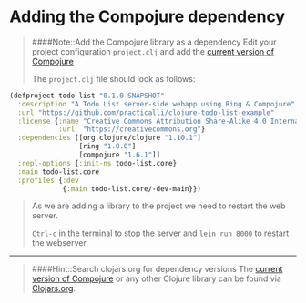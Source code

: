 # Adding the Compojure dependency

> ####Note::Add the Compojure library as a dependency
> Edit your project configuration `project.clj` and add the [current version of Compojure](https://clojars.org/compojure)
>
> The `project.clj` file should look as follows:
>
```clojure
(defproject todo-list "0.1.0-SNAPSHOT"
  :description "A Todo List server-side webapp using Ring & Compojure"
  :url "https://github.com/practicalli/clojure-todo-list-example"
  :license {:name "Creative Commons Attribution Share-Alike 4.0 International"
            :url  "https://creativecommons.org"}
  :dependencies [[org.clojure/clojure "1.10.1"]
                 [ring "1.8.0"]
                 [compojure "1.6.1"]]
  :repl-options {:init-ns todo-list.core}
  :main todo-list.core
  :profiles {:dev
             {:main todo-list.core/-dev-main}})
```
>
> As we are adding a library to the project we need to restart the web server.
>
>  `Ctrl-c` in the terminal to stop the server and `lein run 8000` to restart the webserver

---

> ####Hint::Search clojars.org for dependency versions
> The [current version of Compojure](https://clojars.org/compojure) or any other Clojure library can be found via [Clojars.org](https://clojars.org/).
